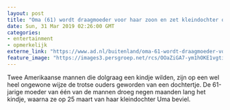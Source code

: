 ```yaml
---
layout: post
title: "Oma (61) wordt draagmoeder voor haar zoon en zet kleindochter op de wereld"
date: Sun, 31 Mar 2019 02:26:00 GMT
categories: 
- entertainment 
- opmerkelijk 
externe_link: "https://www.ad.nl/buitenland/oma-61-wordt-draagmoeder-voor-haar-zoon-en-zet-kleindochter-op-de-wereld~a7bd8393/"
feature_image: "https://images3.persgroep.net/rcs/OOaZiGA7-ym1hOKE1vgtiBioTEI/diocontent/72820024/_fitwidth/400/?appId=21791a8992982cd8da851550a453bd7f&quality=0.7"
---
```


Twee Amerikaanse mannen die dolgraag een kindje wilden, zijn op een wel heel ongewone wijze de trotse ouders geworden van een dochtertje. De 61-jarige moeder van één van de mannen droeg negen maanden lang het kindje, waarna ze op 25 maart van haar kleindochter Uma beviel.
